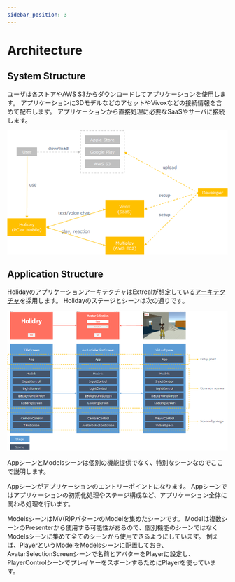 ```yaml
---
sidebar_position: 3
---
```


# Architecture

## System Structure

ユーザは各ストアやAWS S3からダウンロードしてアプリケーションを使用します。
アプリケーションに3DモデルなどのアセットやVivoxなどの接続情報を含めて配布します。
アプリケーションから直接処理に必要なSaaSやサーバに接続します。

![system structure](/img/holiday-sys-structure.png)

## Application Structure

HolidayのアプリケーションアーキテクチャはExtrealが想定している[アーキテクチャ](/intro#application)を採用します。
Holidayのステージとシーンは次の通りです。

![application structure](/img/holiday-app-structure.png)

AppシーンとModelsシーンは個別の機能提供でなく、特別なシーンなのでここで説明します。

Appシーンがアプリケーションのエントリーポイントになります。
Appシーンではアプリケーションの初期化処理やステージ構成など、アプリケーション全体に関わる処理を行います。

ModelsシーンはMV(R)PパターンのModelを集めたシーンです。
Modelは複数シーンのPresenterから使用する可能性があるので、個別機能のシーンではなくModelsシーンに集めて全てのシーンから使用できるようにしています。
例えば、PlayerというModelをModelsシーンに配置しておき、AvatarSelectionScreenシーンで名前とアバターをPlayerに設定し、PlayerControlシーンでプレイヤーをスポーンするためにPlayerを使っています。
